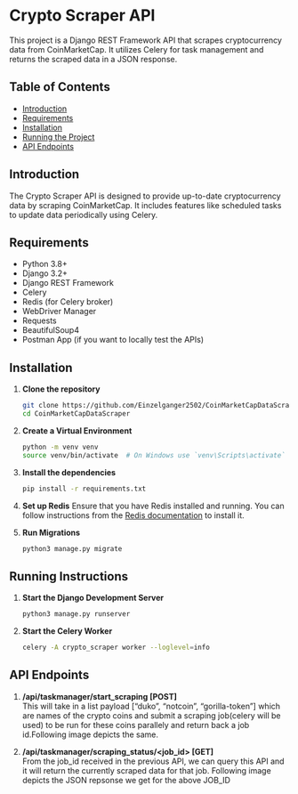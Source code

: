 # Crypto Scraper API

This project is a Django REST Framework API that scrapes cryptocurrency data from CoinMarketCap. It utilizes Celery for task management and returns the scraped data in a JSON response.

## Table of Contents

- [Introduction](#introduction)
- [Requirements](#requirements)
- [Installation](#installation)
- [Running the Project](#running-the-project)
- [API Endpoints](#api-endpoints)
  
## Introduction

The Crypto Scraper API is designed to provide up-to-date cryptocurrency data by scraping CoinMarketCap. It includes features like scheduled tasks to update data periodically using Celery.

## Requirements

- Python 3.8+
- Django 3.2+
- Django REST Framework
- Celery
- Redis (for Celery broker)
- WebDriver Manager
- Requests
- BeautifulSoup4
- Postman App (if you want to locally test the APIs)

## Installation

1. **Clone the repository**
   ```sh
   git clone https://github.com/Einzelganger2502/CoinMarketCapDataScraper.git
   cd CoinMarketCapDataScraper

2. **Create a Virtual Environment**
   ```sh
   python -m venv venv
   source venv/bin/activate  # On Windows use `venv\Scripts\activate`

3. **Install the dependencies**
   ```sh
   pip install -r requirements.txt

4. **Set up Redis**
Ensure that you have Redis installed and running. You can follow instructions from the [ Redis documentation](https://redis.io/docs/latest/) to install it.
   
5. **Run Migrations**
   ```sh
   python3 manage.py migrate

## Running Instructions
1. **Start the Django Development Server**
   ```sh
   python3 manage.py runserver
   
2. **Start the Celery Worker**
   ```sh
   celery -A crypto_scraper worker --loglevel=info

## API Endpoints
1. **/api/taskmanager/start_scraping [POST]**<br>
   This will take in a list payload [“duko”, “notcoin”, “gorilla-token”] which are names of the crypto coins and submit a scraping job(celery will be used) to be run for
   these coins parallely and return back a job id.Following image depicts the same.
   
3. **/api/taskmanager/scraping_status/<job_id> [GET]**<br>
   From the job_id received in the previous API, we can query this API and it will return the currently scraped data for that job. Following image depicts the JSON repsonse     we get for the above JOB_ID

